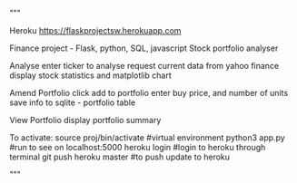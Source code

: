 """

Heroku
https://flaskprojectsw.herokuapp.com

Finance project - Flask, python, SQL, javascript
Stock portfolio analyser

Analyse
enter ticker to analyse 
request current data from yahoo finance
display stock statistics and matplotlib chart

Amend Portfolio
click add to portfolio
enter buy price, and number of units
save info to sqlite - portfolio table

View Portfolio
display portfolio summary

To activate:
source proj/bin/activate    #virtual environment
python3 app.py              #run to see on localhost:5000
heroku login                #login to heroku through terminal
git push heroku master      #to push update to heroku

"""
